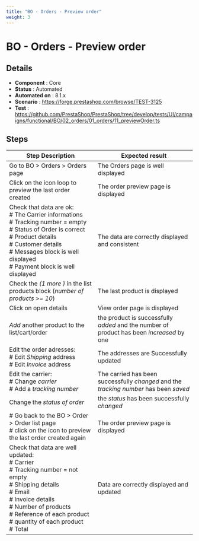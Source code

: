 ```yaml
---
title: "BO - Orders - Preview order"
weight: 3
---
```


# BO - Orders - Preview order
## Details
* **Component** : Core
* **Status** : Automated
* **Automated on** : 8.1.x
* **Scenario** : https://forge.prestashop.com/browse/TEST-3125
* **Test** : https://github.com/PrestaShop/PrestaShop/tree/develop/tests/UI/campaigns/functional/BO/02_orders/01_orders/11_previewOrder.ts

## Steps
| Step Description | Expected result |
| ----- | ----- |
| Go to BO > Orders > Orders page | The Orders page is well displayed |
| Click on the icon loop to preview the last order created | The order preview page is displayed |
| Check that data are ok:<br> # The Carrier informations<br> # Tracking number = empty<br> # Status of Order is correct<br> # Product details<br> # Customer details<br> # Messages block is well displayed<br> # Payment block is well displayed | The data are correctly displayed and consistent |
| Check the *(1 more )* in the list products block (*number of products >= 10*) | The last product is displayed |
| Click on open details | View order page is displayed |
| *Add* another product to the list/cart/order | the product is successfully *added* and the number of product has been *increased* by one |
| Edit the order adresses:<br> # Edit *Shipping* address<br> # Edit *Invoice* address | The addresses are Successfully updated |
| Edit the carrier:<br> # Change *carrier*<br> # Add a *tracking number* | The carried has been successfully *changed* and the *tracking number* has been *saved* |
| Change the *status of order* | the *status* has been successfully *changed* |
| # Go back to the BO > Order > Order list page<br> # click on the icon to preview the last order created again | The order preview page is displayed |
| Check that data are well updated:<br> # Carrier<br> # Tracking number = not empty<br> # Shipping details<br> # Email<br> # Invoice details<br> # Number of products<br> # Reference of each product<br> # quantity of each product<br> # Total | Data are correctly displayed and updated |
